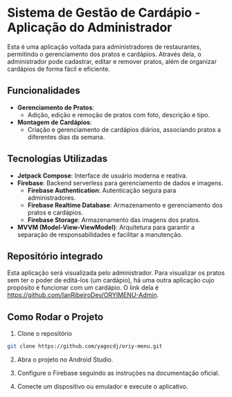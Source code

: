 # Sistema de Gestão de Cardápio - Aplicação do Administrador

Esta é uma aplicação voltada para administradores de restaurantes, permitindo o gerenciamento dos pratos e cardápios. Através dela, o administrador pode cadastrar, editar e remover pratos, além de organizar cardápios de forma fácil e eficiente.

## Funcionalidades

- **Gerenciamento de Pratos**:
    - Adição, edição e remoção de pratos com foto, descrição e tipo.
- **Montagem de Cardápios**:
    - Criação e gerenciamento de cardápios diários, associando pratos a diferentes dias da semana.

## Tecnologias Utilizadas

- **Jetpack Compose**: Interface de usuário moderna e reativa.
- **Firebase**: Backend serverless para gerenciamento de dados e imagens.
    - **Firebase Authentication**: Autenticação segura para administradores.
    - **Firebase Realtime Database**: Armazenamento e gerenciamento dos pratos e cardápios.
    - **Firebase Storage**: Armazenamento das imagens dos pratos.
- **MVVM (Model-View-ViewModel)**: Arquitetura para garantir a separação de responsabilidades e facilitar a manutenção.

## Repositório integrado

Esta aplicação será visualizada pelo administrador. Para visualizar os pratos sem ter o poder de editá-los (um cardápio), há uma outra aplicação cujo propósito é funcionar com um cardápio. O link dela é https://github.com/IanRibeiroDev/ORYIMENU-Admin.

## Como Rodar o Projeto

1. Clone o repositório
```bash
git clone https://github.com/yagocdj/oriy-menu.git
```

2. Abra o projeto no Android Studio.

3. Configure o Firebase seguindo as instruções na documentação oficial.

4. Conecte um dispositivo ou emulador e execute o aplicativo.
